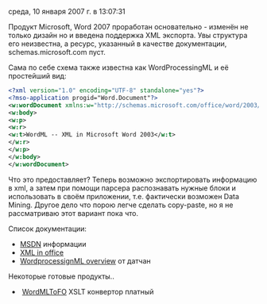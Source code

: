 среда, 10 января 2007 г. в 13:07:31

Продукт Microsoft, Word 2007 проработан основательно - изменён не только дизайн но и введена поддержка XML экспорта. Увы структура его неизвестна, а ресурс, указанный в качестве документации, schemas.microsoft.com пуст. 

Сама по себе схема также известна как WordProcessingML и её простейший вид:

```xml
<?xml version="1.0" encoding="UTF-8" standalone="yes"?>  
<?mso-application progid="Word.Document"?>  
<w:wordDocument xmlns:w="http://schemas.microsoft.com/office/word/2003/wordml">  
<w:body>  
<w:p>  
<w:r>  
<w:t>WordML -- XML in Microsoft Word 2003</w:t>  
</w:r>  
</w:p>  
</w:body>  
</w:wordDocument>
```

Что это предоставляет? Теперь возможно экспортировать информацию в xml, а затем при помощи парсера распознавать нужные блоки и использовать в своём приложении, т.е. фактически возможен Data Mining. Другое дело что порою легче сделать copy-paste, но я не рассматриваю этот вариант пока что.

Список документации: 

- [MSDN](http://msdn.microsoft.com/library/default.asp?url=/msdnmag/issues/03/11/xmlfiles/toc.asp) информации
- [XML in office](http://msdn2.microsoft.com/en-us/office/aa905545.aspx)  
- [WordprocessignML overview](http://rep.oio.dk/Microsoft.com/officeschemas/wordprocessingml_article.htm) от датчан

Некоторые готовые продукты..

-  [WordMLToFO](http://www.antennahouse.com/product/wordmltofo.htm) XSLT конвертор платный